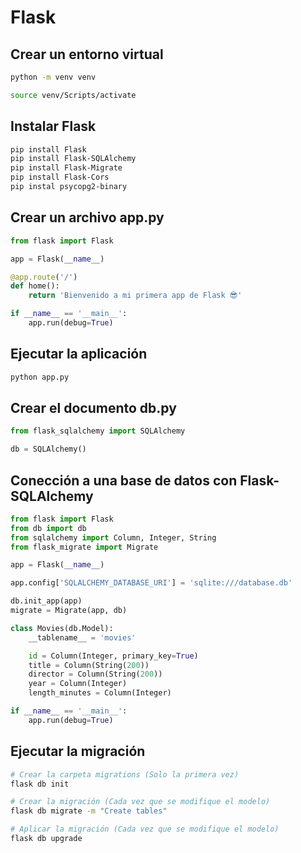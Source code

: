 # Flask

## Crear un entorno virtual

```bash
python -m venv venv

source venv/Scripts/activate
```

## Instalar Flask

```bash
pip install Flask
pip install Flask-SQLAlchemy
pip install Flask-Migrate
pip install Flask-Cors
pip instal psycopg2-binary
```

## Crear un archivo app.py

```python
from flask import Flask

app = Flask(__name__)

@app.route('/')
def home():
    return 'Bienvenido a mi primera app de Flask 😎'

if __name__ == '__main__':
    app.run(debug=True)
```

## Ejecutar la aplicación

```bash
python app.py
```

## Crear el documento db.py

```python
from flask_sqlalchemy import SQLAlchemy

db = SQLAlchemy()
```

## Conección a una base de datos con Flask-SQLAlchemy

```python
from flask import Flask
from db import db
from sqlalchemy import Column, Integer, String
from flask_migrate import Migrate

app = Flask(__name__)

app.config['SQLALCHEMY_DATABASE_URI'] = 'sqlite:///database.db'

db.init_app(app)
migrate = Migrate(app, db)

class Movies(db.Model):
    __tablename__ = 'movies'

    id = Column(Integer, primary_key=True)
    title = Column(String(200))
    director = Column(String(200))
    year = Column(Integer)
    length_minutes = Column(Integer)

if __name__ == '__main__':
    app.run(debug=True)
```

## Ejecutar la migración

```bash
# Crear la carpeta migrations (Solo la primera vez)
flask db init

# Crear la migración (Cada vez que se modifique el modelo)
flask db migrate -m "Create tables"

# Aplicar la migración (Cada vez que se modifique el modelo)
flask db upgrade
```
